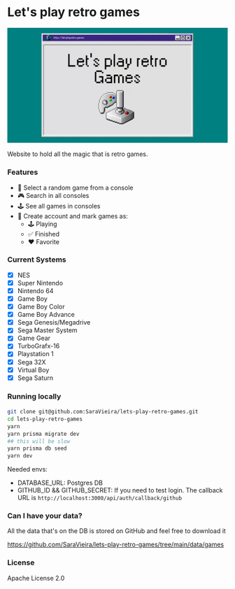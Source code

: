 # Let's play retro games

![Let's play retro games](./public/meta.png)

Website to hold all the magic that is retro games.

### Features

- 🎲 Select a random game from a console
- 🎮 Search in all consoles
- 🕹 See all games in consoles
- 🔐 Create account and mark games as:
  - 🕹 Playing
  - ✅ Finished
  - ❤️ Favorite

### Current Systems

- [x] NES
- [x] Super Nintendo
- [x] Nintendo 64
- [x] Game Boy
- [x] Game Boy Color
- [x] Game Boy Advance
- [x] Sega Genesis/Megadrive
- [x] Sega Master System
- [x] Game Gear
- [x] TurboGrafx-16
- [x] Playstation 1
- [x] Sega 32X
- [x] Virtual Boy
- [x] Sega Saturn

### Running locally

```bash
git clone git@github.com:SaraVieira/lets-play-retro-games.git
cd lets-play-retro-games
yarn
yarn prisma migrate dev
## this will be slow
yarn prisma db seed
yarn dev
```

Needed envs:

- DATABASE_URL: Postgres DB
- GITHUB_ID && GITHUB_SECRET: If you need to test login. The callback URL is `http://localhost:3000/api/auth/callback/github`

### Can I have your data?

All the data that's on the DB is stored on GitHub and feel free to download it

https://github.com/SaraVieira/lets-play-retro-games/tree/main/data/games

### License

Apache License 2.0
